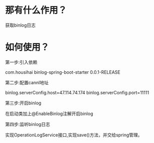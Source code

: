 <h1>那有什么作用？</h1>
<p>获取binlog日志</p>
<h1>如何使用？</h1>
<p>第一步:引入依赖</p>
 <dependency>
			<groupId>com.housihai</groupId>
			<artifactId>binlog-spring-boot-starter</artifactId>
			<version>0.0.1-RELEASE</version>
		</dependency>
<p>第二步:配置cannl地址</p>
    
binlog.serverConfig.host=47.114.74.174
binlog.serverConfig.port=11111

<p>第三步:开启binlog</p>
在启动类加上@EnableBinlog注解开启binlog

<p>第四步:监听binlog日志</p>
实现OperationLogService接口,实现save()方法，并交给spring管理。
